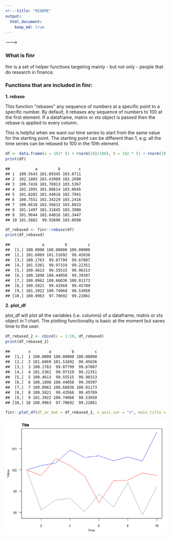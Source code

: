 ```yaml
---
<!---title: "README"
output:
  html_document:
    keep_md: true
---
```

--->
### What is finr

finr is a set of helper functions targeting mainly - but not only - people that do research in finance.

### Functions that are included in finr:

**1. rebase**

This function "rebases" any sequence of numbers at a specific point to a specific number. By default, it rebases any sequence of numbers to  100 at the first element. If a dataframe, matrix or xts object is passed then the rebase is applied to every column.

This is helpful when we want our time series to start from the same value for the starting point. The starting point can be different than 1, e.g. all the time series can be rebased to 100 in the 10th element.


```r
df <- data.frame(a = 101* (1 + rnorm(10)/100), b = 102 * (1 + rnorm(10)/100), c = 103 * (1 + rnorm(10)/100))
print(df)
```

```
##           a         b        c
## 1  100.5643 101.89345 103.8711
## 2  102.1803 103.43909 102.2698
## 3  100.7416 101.76913 103.5367
## 4  102.1091 101.86614 103.0645
## 5  101.0282 101.44018 102.7941
## 6  100.7551 102.34229 103.2416
## 7  100.6610 102.56632 103.8833
## 8  101.1497 101.31845 103.3080
## 9  101.9644 102.64816 102.3447
## 10 101.5662  99.55696 103.0698
```

```r
df_rebased <- finr::rebase(df)
print(df_rebased)
```

```
##              a         b         c
##  [1,] 100.0000 100.00000 100.00000
##  [2,] 101.6069 101.51692  98.45836
##  [3,] 100.1763  99.87799  99.67807
##  [4,] 101.5361  99.97319  99.22351
##  [5,] 100.4613  99.55515  98.96313
##  [6,] 100.1898 100.44050  99.39397
##  [7,] 100.0962 100.66036 100.01173
##  [8,] 100.5821  99.43568  99.45789
##  [9,] 101.3922 100.74068  98.53050
## [10,] 100.9963  97.70692  99.22861
```

**2. plot_df**

plot_df will plot all the variables (i.e. columns) of a dataframe, matrix or xts object in 1 chart. The plotting functionality is basic at the moment but saves time to the user.

```r
df_rebased_2 <- cbind(x = 1:10, df_rebased)
print(df_rebased_2)
```

```
##        x        a         b         c
##  [1,]  1 100.0000 100.00000 100.00000
##  [2,]  2 101.6069 101.51692  98.45836
##  [3,]  3 100.1763  99.87799  99.67807
##  [4,]  4 101.5361  99.97319  99.22351
##  [5,]  5 100.4613  99.55515  98.96313
##  [6,]  6 100.1898 100.44050  99.39397
##  [7,]  7 100.0962 100.66036 100.01173
##  [8,]  8 100.5821  99.43568  99.45789
##  [9,]  9 101.3922 100.74068  98.53050
## [10,] 10 100.9963  97.70692  99.22861
```

```r
finr::plot_df(df_or_mat = df_rebased_2, x_axis_var = "x", main_title = "Title", y_label = "Value", x_label = "Time")
```

![](README_files/figure-html/unnamed-chunk-2-1.png)<!-- -->

